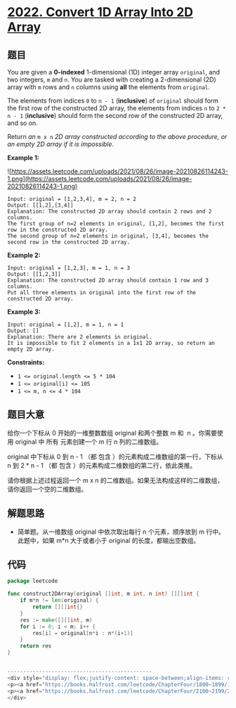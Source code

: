 # [2022. Convert 1D Array Into 2D Array](https://leetcode.com/problems/convert-1d-array-into-2d-array/)

## 题目

You are given a **0-indexed** 1-dimensional (1D) integer array `original`, and two integers, `m` and `n`. You are tasked with creating a 2-dimensional (2D) array with `m` rows and `n` columns using **all** the elements from `original`.

The elements from indices `0` to `n - 1` (**inclusive**) of `original` should form the first row of the constructed 2D array, the elements from indices `n` to `2 * n - 1` (**inclusive**) should form the second row of the constructed 2D array, and so on.

Return *an* `m x n` *2D array constructed according to the above procedure, or an empty 2D array if it is impossible*.

**Example 1:**

![https://assets.leetcode.com/uploads/2021/08/26/image-20210826114243-1.png](https://assets.leetcode.com/uploads/2021/08/26/image-20210826114243-1.png)

```
Input: original = [1,2,3,4], m = 2, n = 2
Output: [[1,2],[3,4]]
Explanation: The constructed 2D array should contain 2 rows and 2 columns.
The first group of n=2 elements in original, [1,2], becomes the first row in the constructed 2D array.
The second group of n=2 elements in original, [3,4], becomes the second row in the constructed 2D array.

```

**Example 2:**

```
Input: original = [1,2,3], m = 1, n = 3
Output: [[1,2,3]]
Explanation: The constructed 2D array should contain 1 row and 3 columns.
Put all three elements in original into the first row of the constructed 2D array.

```

**Example 3:**

```
Input: original = [1,2], m = 1, n = 1
Output: []
Explanation: There are 2 elements in original.
It is impossible to fit 2 elements in a 1x1 2D array, so return an empty 2D array.

```

**Constraints:**

- `1 <= original.length <= 5 * 104`
- `1 <= original[i] <= 105`
- `1 <= m, n <= 4 * 104`

## 题目大意

给你一个下标从 0 开始的一维整数数组 original 和两个整数 m 和  n 。你需要使用 original 中 所有 元素创建一个 m 行 n 列的二维数组。

original 中下标从 0 到 n - 1 （都 包含 ）的元素构成二维数组的第一行，下标从 n 到 2 * n - 1 （都 包含 ）的元素构成二维数组的第二行，依此类推。

请你根据上述过程返回一个 m x n 的二维数组。如果无法构成这样的二维数组，请你返回一个空的二维数组。

## 解题思路

- 简单题。从一维数组 original 中依次取出每行 n 个元素，顺序放到 m 行中。此题中，如果 m*n 大于或者小于 original 的长度，都输出空数组。

## 代码

```go
package leetcode

func construct2DArray(original []int, m int, n int) [][]int {
	if m*n != len(original) {
		return [][]int{}
	}
	res := make([][]int, m)
	for i := 0; i < m; i++ {
		res[i] = original[n*i : n*(i+1)]
	}
	return res
}


----------------------------------------------
<div style="display: flex;justify-content: space-between;align-items: center;">
<p><a href="https://books.halfrost.com/leetcode/ChapterFour/1800~1899/1877.Minimize-Maximum-Pair-Sum-in-Array/">⬅️上一页</a></p>
<p><a href="https://books.halfrost.com/leetcode/ChapterFour/2100~2199/2164.Sort-Even-and-Odd-Indices-Independently/">下一页➡️</a></p>
</div>
